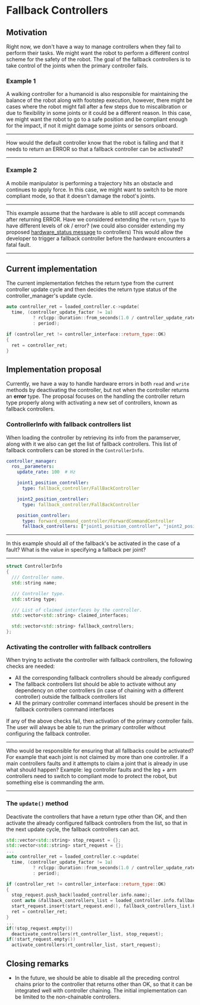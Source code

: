 # Fallback Controllers

## Motivation

Right now, we don't have a way to manage controllers when they fail to perform their tasks. We might want the robot to perform a different control scheme for the safety of the robot. The goal of the fallback controllers is to take control of the joints when the primary controller fails.

### Example 1
A walking controller for a humanoid is also responsible for maintaining the balance of the robot along with footstep execution, however, there might be cases where the robot might fall after a few steps due to miscalibration or due to flexibility in some joints or it could be a different reason. In this case, we might want the robot to go to a safe position and be compliant enough for the impact, if not it might damage some joints or sensors onboard.

---

How would the default controller know that the robot is falling and that it needs to return an ERROR so
that a fallback controller can be activated?

---

### Example 2
A mobile manipulator is performing a trajectory hits an obstacle and continues to apply force. In this case, we might want to switch to be more compliant mode, so that it doesn't damage the robot's joints.

---

This example assume that the hardware is able to still accept commands after returning ERROR.
Have we considered extending the `return_type` to have different levels of ok / error?
(we could also consider extending my proposed [hardware_status message](https://docs.google.com/presentation/d/1rgxwsNiNlTIaVrAV20ZQQMJTylHi9SxjnChd6oCg4IA/edit#slide=id.g2292ceb8c50_0_18) to controllers)
This would allow the developer to trigger a fallback controller before the hardware encounters a fatal fault.

---

## Current implementation

The current implementation fetches the return type from the current controller update cycle and then decides the return type status of the controller_manager's update cycle.

```c++
auto controller_ret = loaded_controller.c->update(
  time, (controller_update_factor != 1u)
          ? rclcpp::Duration::from_seconds(1.0 / controller_update_rate)
          : period);

if (controller_ret != controller_interface::return_type::OK)
{
  ret = controller_ret;
}
```

## Implementation proposal

Currently, we have a way to handle hardware errors in both `read` and `write` methods by deactivating the controller, but not when the controller returns an **error** type. The proposal focuses on the handling the controller return type properly along with activating a new set of controllers, known as fallback controllers.

### ControllerInfo with fallback controllers list

When loading the controller by retrieving its info from the paramserver, along with it we also can get the list of fallback controllers. This list of fallback controllers can be stored in the `ControllerInfo`.

```yaml
controller_manager:
  ros__parameters:
    update_rate: 100  # Hz

    joint1_position_controller:
      type: fallback_controller/FallBackController

    joint2_position_controller:
      type: fallback_controller/FallBackController

    position_controller:
      type: forward_command_controller/ForwardCommandController
      fallback_controllers: ["joint1_position_controller", "joint2_position_controller"]
```

---

In this example should all of the fallback's be activated in the case of a fault?
What is the value in specifying a fallback per joint?

---

``` c++
struct ControllerInfo
{
  /// Controller name.
  std::string name;

  /// Controller type.
  std::string type;

  /// List of claimed interfaces by the controller.
  std::vector<std::string> claimed_interfaces;

  std::vector<std::string> fallback_controllers;
};
```

### Activating the controller with fallback controllers

When trying to activate the controller with fallback controllers, the following checks are needed:

* All the corresponding fallback controllers should be already configured
* The fallback controllers list should be able to activate without any dependency on other controllers (in case of chaining with a different controller) outside the fallback controllers list
* All the primary controller command interfaces should be present in the fallback controllers command interfaces

If any of the above checks fail, then activation of the primary controller fails. The user will always be able to run the primary controller without configuring the fallback controller.

---

Who would be responsible for ensuring that all fallbacks could be activated?
For example that each joint is not claimed by more than one controller.
If a main controllers faults and it attempts to claim a joint that is already in use what should happen?
Example: leg controller faults and the leg + arm controllers need to switch to compliant mode to protect the robot, but something else is commanding the arm.

---


### The `update()` method

Deactivate the controllers that have a return type other than OK, and then activate the already configured fallback controllers from the list, so that in the next update cycle, the fallback controllers can act.

```c++
std::vector<std::string> stop_request = {};
std::vector<std::string> start_request = {};
...
auto controller_ret = loaded_controller.c->update(
  time, (controller_update_factor != 1u)
          ? rclcpp::Duration::from_seconds(1.0 / controller_update_rate)
          : period);

if (controller_ret != controller_interface::return_type::OK)
{
  stop_request.push_back(loaded_controller.info.name);
  cont auto &fallback_controllers_list = loaded_controller.info.fallback_controllers;
  start_request.insert(start_request.end(), fallback_controllers_list.begin(), fallback_controllers_list.end());
  ret = controller_ret;
}
...
if(!stop_request.empty())
  deactivate_controllers(rt_controller_list, stop_request);
if(!start_request.empty())
  activate_controllers(rt_controller_list, start_request);
```

## Closing remarks

- In the future, we should be able to disable all the preceding control chains prior to the controller that returns other than OK, so that it can be integrated well with controller chaining. The initial implementation can be limited to the non-chainable controllers.
